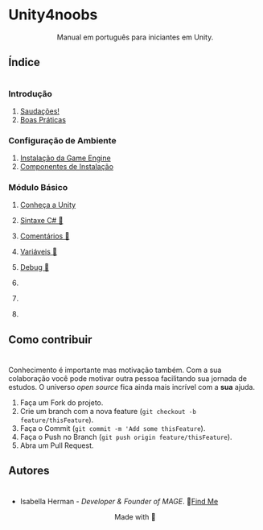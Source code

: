 # Unity4noobs
<center> Manual em português para iniciantes em Unity.
</center>

## Índice
#
### Introdução 
1. [Saudações!](/PT/1_INTRO/1_welcome.md)
2. [Boas Práticas](/PT/1_INTRO/2_wayto.md)

### Configuração de Ambiente
 1. [Instalação da Game Engine](/PT/2_CONFIG/1.download.md)
 2. [Componentes de Instalação](/PT/2_CONFIG/2.install.md)  

### Módulo Básico

1. [Conheça a Unity](/PT/3_BASICO/1/1_interface.md)
1. [Sintaxe C# 🚧](#)

1. [Comentários 🚧](#)
1. [Variáveis 🚧](#)
1. [Debug 🚧](#)
1. [](#)
1. [](#)
1. [](#)


## Como contribuir
#
Conhecimento é importante mas motivação também. Com a sua colaboração você pode motivar outra pessoa facilitando sua jornada de estudos. O universo *open source* fica ainda mais incrível com a **sua** ajuda.

1. Faça um Fork do projeto.
2. Crie um branch com a nova feature (`git checkout -b feature/thisFeature`).
3. Faça o Commit (`git commit -m 'Add some thisFeature`).
4. Faça o Push no Branch (`git push origin feature/thisFeature`).
5. Abra um Pull Request.

## Autores
#
* Isabella Herman - *Developer & Founder of MAGE*.
🌟[Find Me](https://twitter.com/isahermanx)


<center>Made with 💜</center>
